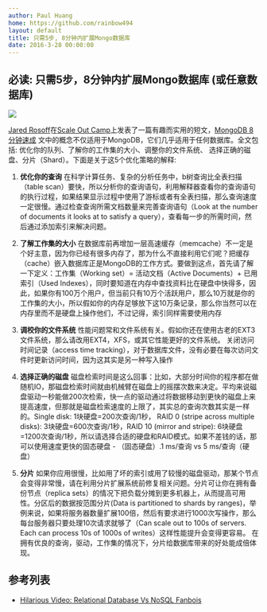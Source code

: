 ```yaml
---
author: Paul Huang
home: https://github.com/rainbow494
layout: default
title: 只需5步, 8分钟内扩展Mongo数据库
date: 2016-3-28 00:00:00
---
```


## 必读: 只需5步，8分钟内扩展Mongo数据库 (或任意数据库)

![](http://farm7.static.flickr.com/6204/6096403479_68626bb1ac_m.jpg) 

[Jared Rosoff](http://jaredrosoff.com/)在[Scale Out Camp](http://www.scaleoutcamp.org)上发表了一篇有趣而实用的短文，[MongoDB 8分钟速成](http://www.youtube.com/watch?v=lnY8D3TL_tM) 文中的概念不仅适用于MongoDB，它们几乎适用于任何数据库。全文包括: 优化你的队列、了解你的工作集的大小、调整你的文件系统、 选择正确的磁盘、分片（Shard）。下面是关于这5个优化策略的解释:

1.  **优化你的查询** 在科学计算任务、复杂的分析任务中，b树查询比全表扫描（table scan）要快，所以分析你的查询语句，利用解释器查看你的查询语句的执行过程，如果结果显示过程中使用了游标或者有全表扫描，那么查询速度一定很慢。通过检查查询所需文档数量来完善查询语句（Look at the number of documents it looks at to satisfy a query），查看每一步的所需时间，然后通过添加索引来解决问题。

2.  **了解工作集的大小** 在数据库前再增加一层高速缓存（memcache）不一定是个好主意，因为你已经有很多内存了，那为什么不直接利用它们呢？把缓存（cache）嵌入数据库正是MongoDB的工作方式。要做到这点，首先请了解一下定义：工作集（Working set）= 活动文档（Active Documents）+ 已用索引（Used Indexes），同时要知道在内存中查找资料比在硬盘中快得多，因此，如果你有100万个用户，但当前只有10万个活跃用户，那么10万就是你的工作集的大小，所以假如你的内存足够放下这10万条记录，那么你当然可以在内存里而不是硬盘上操作他们，不过记得，索引同样需要使用内存

3.  **调校你的文件系统** 性能问题常和文件系统有关。假如你还在使用古老的EXT3文件系统，那么请改用EXT4，XFS，或其它性能更好的文件系统。 关闭访问时间记录（access time tracking），对于数据库文件，没有必要在每次访问文件时更新访问时间，因为这其实是另一种写入操作

4.  **选择正确的磁盘** 磁盘检索时间是这么回事：比如，大部分时间你的程序都在做随机IO，那磁盘检索时间就由机械臂在磁盘上的摇摆次数来决定。平均来说磁盘驱动一秒能做200次检索，快一点的驱动通过将数据移动到更快的磁盘上来提高速度，但那就是磁盘检索速度的上限了，其实总的查询次数其实是一样的。Single disk: 1块硬盘=200次查询/1秒， RAID 0 (stripe across multiple disks): 3块硬盘=600次查询/1秒，RAID 10 (mirror and stripe): 6块硬盘=1200次查询/1秒，所以请选择合适的硬盘和RAID模式。如果不差钱的话，那可以使用速度更快的固态硬盘 - （固态硬盘）.1 ms/查询 vs 5 ms/查询（硬盘）

5.  **分片** 如果你应用很慢，比如用了坏的索引或用了较慢的磁盘驱动，那某个节点会变得非常慢，请在利用分片扩展系统前修复相关问题。分片可让你在拥有备份节点（replica sets）的情况下把负载分摊到更多机器上，从而提高可用性。分区后的数据按范围分片(Data is partitioned to shards by ranges)，举例来说，如果将服务器数量扩展100倍，然后有要求进行1000次写操作，那么每台服务器只要处理10次请求就够了（Can scale out to 100s of servers. Each can process 10s of 1000s of writes）这样性能提升会变得更容易。 在拥有优良的查询，驱动，工作集的情况下，分片给数据库带来的好处能成倍体现。 

## 参考列表

*   [Hilarious Video: Relational Database Vs NoSQL Fanbois](http://highscalability.com/blog/2010/9/5/hilarious-video-relational-database-vs-nosql-fanbois.html)
